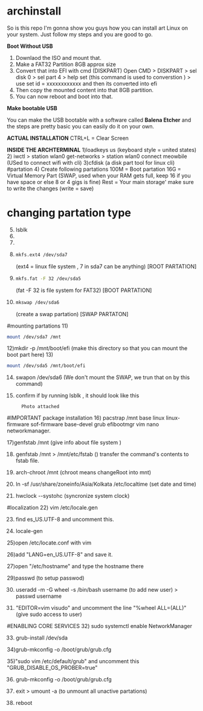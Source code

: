 # archinstall
So is this repo I'm gonna show you guys how you can install art Linux on your system. Just follow my steps and you are good to go.

**Boot Without USB**
1) Downlaod the ISO and mount that.
2) Make a FAT32 Partition 8GB approx size
3) Convert that into EFI with cmd (DISKPART)
     Open CMD > DISKPART > sel disk 0 > sel part 4 > help set (this command is used to converstion ) > use set id = xxxxxxxxxxxx and then its converted into efi
4) Then copy the mounted content into that 8GB partition.
5) You can now reboot and boot into that.


**Make bootable USB**

You can make the USB bootable with a software called **Balena Etcher** and the steps are pretty basic you can easily do it on your own.

**ACTUAL INSTALLATION**
CTRL+L = Clear Screen

**INSIDE THE ARCHTERMINAL**
1)loadkeys us (keyboard style = united states)
2) iwctl > station wlan0 get-networks > station wlan0 connect meowbile    (USed to connect wifi with cli)
3)cfdisk (a disk part tool for linux cli)
#partation
4) Create following partations 
     100M = Boot partation
     16G = Virtual Memory Part (SWAP,      used when your RAM gets full, keep 16 if you have space or else 8 or 4 gigs is fine)
     Rest = Your main storage'
make sure to write the changes (write = save)

# changing partation type 

5) lsblk
6)
7)
8) ```bash
   mkfs.ext4 /dev/sda7
   ```
   (ext4 = linux file system , 7 in sda7 can be anything)          [ROOT PARTATION]
9) ```bash
   mkfs.fat -F 32 /dev/sda5
   ```
      (fat -F 32 is file system for FAT32)                    [BOOT PARTATION]
10) 
     ```bash
    mkswap /dev/sda6
    ```
     (create a swap partation)                                        [SWAP PARTATON]

#mounting partations
11) 
```bash
mount /dev/sda7 /mnt
```   

12)mkdir -p /mnt/boot/efi  (make this directory so that you can mount the boot part here)
13) 
```bash
mount /dev/sda5 /mnt/boot/efi
```
14) swapon /dev/sda6 (We don't mount the SWAP, we trun that on by this command)
15) confirm if by running lsblk , it should look like this 

          Photo attached


#IMPORTANT package installation
16) pacstrap /mnt base linux linux-firmware sof-firmware base-devel grub efibootmgr vim nano networkmanager.

17)genfstab /mnt (give info about file system )

18) genfstab /mnt > /mnt/etc/fstab () transfer the command's contents to fstab file.

19) arch-chroot /mnt (chroot means changeRoot into mnt)

20) ln -sf /usr/share/zoneinfo/Asia/Kolkata /etc/localtime (set date and time)

21) hwclock --systohc (syncronize system clock)

#localization
22) vim /etc/locale.gen

23) find es_US.UTF-8 and uncomment this.

24) locale-gen

25)open /etc/locate.conf with vim 

26)add "LANG=en_US.UTF-8" and save it.

27)open "/etc/hostname" and type the hostname there

29)passwd (to setup passwod)

30) useradd -m -G wheel -s /bin/bash username (to add new user) > passwd username

31) "EDITOR=vim visudo"  and uncomment the line "%wheel ALL=(ALL)"  (give sudo access to user)

#ENABLING CORE SERVICES
32) sudo systemctl enable NetworkManager

33) grub-install /dev/sda

34)grub-mkconfig -o /boot/grub/grub.cfg

35)"sudo vim /etc/default/grub" and uncomment this "GRUB_DISABLE_OS_PROBER=true"

36) grub-mkconfig -o /boot/grub/grub.cfg

37) exit > umount -a (to unmount all unactive partations)

38) reboot
